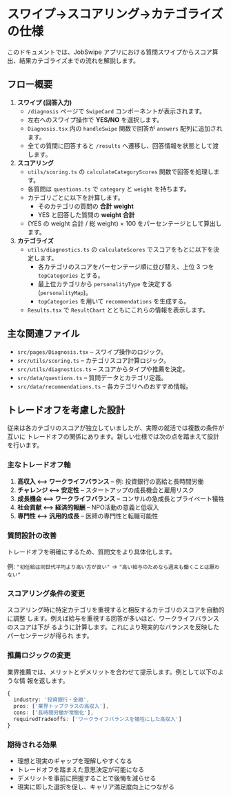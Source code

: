 # スワイプ→スコアリング→カテゴライズの仕様

このドキュメントでは、JobSwipe アプリにおける質問スワイプからスコア算出、結果カテゴライズまでの流れを解説します。

## フロー概要
1. **スワイプ (回答入力)**
   - `/diagnosis` ページで `SwipeCard` コンポーネントが表示されます。
   - 左右へのスワイプ操作で **YES/NO** を選択します。
   - `Diagnosis.tsx` 内の `handleSwipe` 関数で回答が `answers` 配列に追加されます。
   - 全ての質問に回答すると `/results` へ遷移し、回答情報を状態として渡します。
2. **スコアリング**
   - `utils/scoring.ts` の `calculateCategoryScores` 関数で回答を処理します。
   - 各質問は `questions.ts` で `category` と `weight` を持ちます。
   - カテゴリごとに以下を計算します。
     - そのカテゴリの質問の **合計 weight**
     - YES と回答した質問の **weight 合計**
   - (YES の weight 合計 / 総 weight) × 100 をパーセンテージとして算出します。
3. **カテゴライズ**
   - `utils/diagnostics.ts` の `calculateScores` でスコアをもとに以下を決定します。
     - 各カテゴリのスコアをパーセンテージ順に並び替え、上位 3 つを `topCategories` とする。
     - 最上位カテゴリから `personalityType` を決定する (`personalityMap`)。
     - `topCategories` を用いて `recommendations` を生成する。
   - `Results.tsx` で `ResultChart` とともにこれらの情報を表示します。

## 主な関連ファイル
- `src/pages/Diagnosis.tsx` – スワイプ操作のロジック。
- `src/utils/scoring.ts` – カテゴリスコア計算ロジック。
- `src/utils/diagnostics.ts` – スコアからタイプや推薦を決定。
- `src/data/questions.ts` – 質問データとカテゴリ定義。
- `src/data/recommendations.ts` – 各カテゴリへのおすすめ情報。

## トレードオフを考慮した設計

従来は各カテゴリのスコアが独立していましたが、実際の就活では複数の条件が互いに
トレードオフの関係にあります。新しい仕様では次の点を踏まえて設計を行います。

### 主なトレードオフ軸

1. **高収入 ⟷ ワークライフバランス** – 例: 投資銀行の高給と長時間労働
2. **チャレンジ ⟷ 安定性** – スタートアップの成長機会と雇用リスク
3. **成長機会 ⟷ ワークライフバランス** – コンサルの急成長とプライベート犠牲
4. **社会貢献 ⟷ 経済的報酬** – NPO活動の意義と低収入
5. **専門性 ⟷ 汎用的成長** – 医師の専門性と転職可能性

### 質問設計の改善

トレードオフを明確にするため、質問文をより具体化します。

例: `"初任給は同世代平均より高い方が良い"` → `"高い給与のためなら週末も働くことは厭わない"`

### スコアリング条件の変更

スコアリング時に特定カテゴリを重視すると相反するカテゴリのスコアを自動的に調整
します。例えば給与を重視する回答が多いほど、ワークライフバランスのスコアは下が
るように計算します。これにより現実的なバランスを反映したパーセンテージが得られ
ます。

### 推薦ロジックの変更

業界推薦では、メリットとデメリットを合わせて提示します。例として以下のような情
報を返します。

```typescript
{
  industry: '投資銀行・金融',
  pros: ['業界トップクラスの高収入'],
  cons: ['長時間労働が常態化'],
  requiredTradeoffs: ['ワークライフバランスを犠牲にした高収入']
}
```

### 期待される効果

* 理想と現実のギャップを理解しやすくなる
* トレードオフを踏まえた意思決定が可能になる
* デメリットを事前に把握することで後悔を減らせる
* 現実に即した選択を促し、キャリア満足度向上につながる

